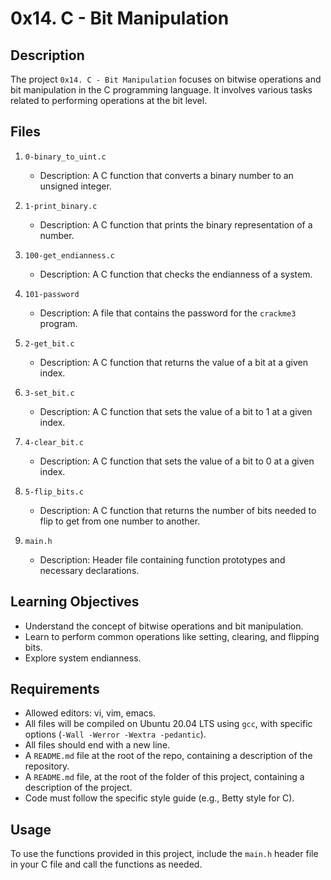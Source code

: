 # 0x14. C - Bit Manipulation

## Description

The project `0x14. C - Bit Manipulation` focuses on bitwise operations and bit manipulation in the C programming language. It involves various tasks related to performing operations at the bit level.

## Files

1. `0-binary_to_uint.c`
   - Description: A C function that converts a binary number to an unsigned integer.

2. `1-print_binary.c`
   - Description: A C function that prints the binary representation of a number.

3. `100-get_endianness.c`
   - Description: A C function that checks the endianness of a system.

4. `101-password`
   - Description: A file that contains the password for the `crackme3` program.

5. `2-get_bit.c`
   - Description: A C function that returns the value of a bit at a given index.

6. `3-set_bit.c`
   - Description: A C function that sets the value of a bit to 1 at a given index.

7. `4-clear_bit.c`
   - Description: A C function that sets the value of a bit to 0 at a given index.

8. `5-flip_bits.c`
   - Description: A C function that returns the number of bits needed to flip to get from one number to another.

9. `main.h`
   - Description: Header file containing function prototypes and necessary declarations.

## Learning Objectives

- Understand the concept of bitwise operations and bit manipulation.
- Learn to perform common operations like setting, clearing, and flipping bits.
- Explore system endianness.

## Requirements

- Allowed editors: vi, vim, emacs.
- All files will be compiled on Ubuntu 20.04 LTS using `gcc`, with specific options (`-Wall -Werror -Wextra -pedantic`).
- All files should end with a new line.
- A `README.md` file at the root of the repo, containing a description of the repository.
- A `README.md` file, at the root of the folder of this project, containing a description of the project.
- Code must follow the specific style guide (e.g., Betty style for C).

## Usage

To use the functions provided in this project, include the `main.h` header file in your C file and call the functions as needed.
